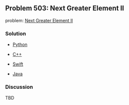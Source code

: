 ## Problem 503: Next Greater Element II

problem: [Next Greater Element II](https://leetcode.com/problems/next-greater-element-ii/)

### Solution

- [Python](../python/problem503.py)

- [C++](../cpp/problem503.cpp)

- [Swift](../swift/problem503.swift)

- [Java](../java/problem503.java)

### Discussion

TBD

